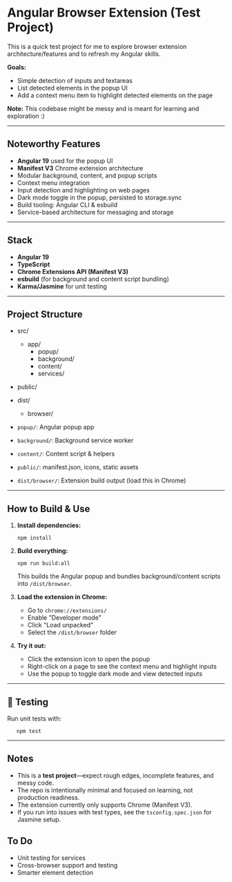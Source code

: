# Angular Browser Extension (Test Project)

This is a quick test project for me to explore browser extension architecture/features and to refresh my Angular skills.  

**Goals:** 
- Simple detection of inputs and textareas
- List detected elements in the popup UI
- Add a context menu item to highlight detected elements on the page

**Note:** This codebase might be messy and is meant for learning and exploration :)

---

## Noteworthy Features

- **Angular 19** used for the popup UI
- **Manifest V3** Chrome extension architecture
- Modular background, content, and popup scripts
- Context menu integration
- Input detection and highlighting on web pages
- Dark mode toggle in the popup, persisted to storage.sync
- Build tooling: Angular CLI & esbuild
- Service-based architecture for messaging and storage

---

## Stack

- **Angular 19**
- **TypeScript**
- **Chrome Extensions API (Manifest V3)**
- **esbuild** (for background and content script bundling)
- **Karma/Jasmine** for unit testing

---

## Project Structure

- src/
  - app/
    - popup/
    - background/
    - content/
    - services/
- public/
- dist/
  - browser/

- `popup/`: Angular popup app
- `background/`: Background service worker
- `content/`: Content script & helpers
- `public/`: manifest.json, icons, static assets
- `dist/browser/`: Extension build output (load this in Chrome)

---

## How to Build & Use

1. **Install dependencies:**

       npm install

2. **Build everything:**

       npm run build:all

   This builds the Angular popup and bundles background/content scripts into `/dist/browser`.

3. **Load the extension in Chrome:**
   - Go to `chrome://extensions/`
   - Enable "Developer mode"
   - Click "Load unpacked"
   - Select the `/dist/browser` folder

4. **Try it out:**
   - Click the extension icon to open the popup
   - Right-click on a page to see the context menu and highlight inputs
   - Use the popup to toggle dark mode and view detected inputs

---

## 🧪 Testing

Run unit tests with:

       npm test

---

## Notes

- This is a **test project**—expect rough edges, incomplete features, and messy code.
- The repo is intentionally minimal and focused on learning, not production readiness.
- The extension currently only supports Chrome (Manifest V3).
- If you run into issues with test types, see the `tsconfig.spec.json` for Jasmine setup.

## To Do

- Unit testing for services
- Cross-browser support and testing
- Smarter element detection
